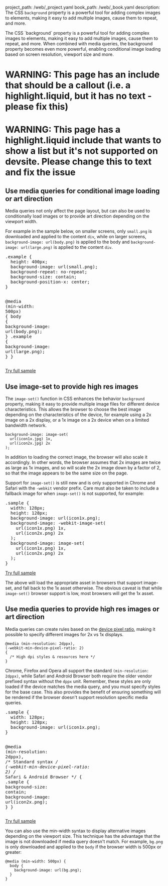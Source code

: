 project_path: /web/_project.yaml
book_path: /web/_book.yaml
description: The CSS `background` property is a powerful tool for adding complex images to elements, making it easy to add multiple images, cause them to repeat, and more.

<p class="intro">
  The CSS `background` property is a powerful tool for adding complex images to elements, making it easy to add multiple images, cause them to repeat, and more.  When combined with media queries, the background property becomes even more powerful, enabling conditional image loading based on screen resolution, viewport size and more.
</p>



















# WARNING: This page has an include that should be a callout (i.e. a highlight.liquid, but it has no text - please fix this)



# WARNING: This page has a highlight.liquid include that wants to show a list but it's not supported on devsite. Please change this to text and fix the issue






## Use media queries for conditional image loading or art direction

Media queries not only affect the page layout, but can also be used to
conditionally load images or to provide art direction depending on the viewport
width.

For example in the sample below, on smaller screens, only `small.png` is
downloaded and applied to the content `div`, while on larger screens,
`background-image: url(body.png)` is applied to the body and `background-image:
url(large.png)` is applied to the content `div`.


  <div dir="ltr" class="highlight-module highlight-module--code highlight-module--right">
      <div class="highlight"><pre><span class="nc">.example</span> <span class="p">{</span>
  <span class="k">height</span><span class="o">:</span> <span class="m">400px</span><span class="p">;</span>
  <span class="k">background-image</span><span class="o">:</span> <span class="sx">url(small.png)</span><span class="p">;</span>
  <span class="k">background-repeat</span><span class="o">:</span> <span class="k">no-repeat</span><span class="p">;</span>
  <span class="k">background</span><span class="o">-</span><span class="k">size</span><span class="o">:</span> <span class="n">contain</span><span class="p">;</span>
  <span class="k">background-position</span><span class="o">-</span><span class="n">x</span><span class="o">:</span> <span class="k">center</span><span class="p">;</span>
<span class="p">}</span>

<span class="k">@media</span> <span class="o">(</span><span class="nt">min-width</span><span class="o">:</span> <span class="nt">500px</span><span class="o">)</span> <span class="p">{</span>
  <span class="nt">body</span> <span class="p">{</span>
    <span class="k">background-image</span><span class="o">:</span> <span class="sx">url(body.png)</span><span class="p">;</span>
  <span class="p">}</span>
  <span class="nc">.example</span> <span class="p">{</span>
    <span class="k">background-image</span><span class="o">:</span> <span class="sx">url(large.png)</span><span class="p">;</span>
  <span class="p">}</span>
<span class="p">}</span>
</pre></div>
      <p>
        <a class="highlight-module__cta mdl-button mdl-js-button mdl-button--raised mdl-button--colored" href="/web/resources/samples/fundamentals/design-and-ui/media/images/conditional-mq.html">Try full sample</a>
      </p>
  </div>



## Use image-set to provide high res images

The `image-set()` function in CSS enhances the behavior `background` property,
making it easy to provide multiple image files for different device
characteristics.  This allows the browser to choose the best image depending on
the characteristics of the device, for example using a 2x image on a 2x display,
or a 1x image on a 2x device when on a limited bandwidth network.

<div class="highlight"><pre><code class="language-css" data-lang="css"><span class="nt">background-image</span><span class="o">:</span> <span class="nt">image-set</span><span class="o">(</span>
  <span class="nt">url</span><span class="o">(</span><span class="nt">icon1x</span><span class="nc">.jpg</span><span class="o">)</span> <span class="nt">1x</span><span class="o">,</span>
  <span class="nt">url</span><span class="o">(</span><span class="nt">icon2x</span><span class="nc">.jpg</span><span class="o">)</span> <span class="nt">2x</span>
<span class="o">);</span></code></pre></div>

In addition to loading the correct image, the browser will also scale it
accordingly. In other words, the browser assumes that 2x images are twice as
large as 1x images, and so will scale the 2x image down by a factor of 2, so
that the image appears to be the same size on the page.

Support for `image-set()` is still new and is only supported in Chrome and
Safari with the `-webkit` vendor prefix.  Care must also be taken to include a
fallback image for when `image-set()` is not supported, for example:


  <div dir="ltr" class="highlight-module highlight-module--code highlight-module--right">
      <div class="highlight"><pre><span class="nc">.sample</span> <span class="p">{</span>
  <span class="k">width</span><span class="o">:</span> <span class="m">128px</span><span class="p">;</span>
  <span class="k">height</span><span class="o">:</span> <span class="m">128px</span><span class="p">;</span>
  <span class="k">background-image</span><span class="o">:</span> <span class="sx">url(icon1x.png)</span><span class="p">;</span>
  <span class="k">background-image</span><span class="o">:</span> <span class="o">-</span><span class="n">webkit</span><span class="o">-</span><span class="n">image</span><span class="o">-</span><span class="n">set</span><span class="p">(</span>
    <span class="sx">url(icon1x.png)</span> <span class="m">1</span><span class="n">x</span><span class="o">,</span>
    <span class="sx">url(icon2x.png)</span> <span class="m">2</span><span class="n">x</span>
  <span class="p">);</span>
  <span class="k">background-image</span><span class="o">:</span> <span class="n">image</span><span class="o">-</span><span class="n">set</span><span class="p">(</span>
    <span class="sx">url(icon1x.png)</span> <span class="m">1</span><span class="n">x</span><span class="o">,</span>
    <span class="sx">url(icon2x.png)</span> <span class="m">2</span><span class="n">x</span>
  <span class="p">);</span>
<span class="p">}</span>
</pre></div>
      <p>
        <a class="highlight-module__cta mdl-button mdl-js-button mdl-button--raised mdl-button--colored" href="/web/resources/samples/fundamentals/design-and-ui/media/images/image-set.html">Try full sample</a>
      </p>
  </div>



The above will load the appropriate asset in browsers that support image-set,
and fall back to the 1x asset otherwise. The obvious caveat is that while
`image-set()` browser support is low, most browsers will get the 1x asset.

## Use media queries to provide high res images or art direction

Media queries can create rules based on the [device pixel
ratio](http://www.html5rocks.com/en/mobile/high-dpi/#toc-bg), making it possible
to specify different images for 2x vs 1x displays.

<div class="highlight"><pre><code class="language-css" data-lang="css"><span class="k">@media</span> <span class="o">(</span><span class="nt">min-resolution</span><span class="o">:</span> <span class="nt">2dppx</span><span class="o">),</span>
<span class="o">(</span><span class="nt">-webkit-min-device-pixel-ratio</span><span class="o">:</span> <span class="nt">2</span><span class="o">)</span>
<span class="p">{</span>
  <span class="c">/* High dpi styles &amp; resources here */</span>
<span class="p">}</span></code></pre></div>

Chrome, Firefox and Opera all support the standard `(min-resolution: 2dppx)`,
while Safari and Android Browser both require the older vendor prefixed syntax
without the `dppx` unit.  Remember, these styles are only loaded if the device
matches the media query, and you must specify styles for the base case.  This
also provides the benefit of ensuring something will be rendered if the browser
doesn't support resolution specific media queries.


  <div dir="ltr" class="highlight-module highlight-module--code highlight-module--right">
      <div class="highlight"><pre><span class="nc">.sample</span> <span class="p">{</span>
  <span class="k">width</span><span class="o">:</span> <span class="m">128px</span><span class="p">;</span>
  <span class="k">height</span><span class="o">:</span> <span class="m">128px</span><span class="p">;</span>
  <span class="k">background-image</span><span class="o">:</span> <span class="sx">url(icon1x.png)</span><span class="p">;</span>
<span class="p">}</span>

<span class="k">@media</span> <span class="o">(</span><span class="nt">min-resolution</span><span class="o">:</span> <span class="nt">2dppx</span><span class="o">),</span> <span class="c">/* Standard syntax */</span>
<span class="o">(</span><span class="nt">-webkit-min-device-pixel-ratio</span><span class="o">:</span> <span class="nt">2</span><span class="o">)</span>  <span class="c">/* Safari &amp; Android Browser */</span>
<span class="p">{</span>
  <span class="nc">.sample</span> <span class="p">{</span>
    <span class="k">background</span><span class="o">-</span><span class="k">size</span><span class="o">:</span> <span class="n">contain</span><span class="p">;</span>
    <span class="k">background-image</span><span class="o">:</span> <span class="sx">url(icon2x.png)</span><span class="p">;</span>
  <span class="p">}</span>
<span class="p">}</span>
</pre></div>
      <p>
        <a class="highlight-module__cta mdl-button mdl-js-button mdl-button--raised mdl-button--colored" href="/web/resources/samples/fundamentals/design-and-ui/media/images/media-query-dppx.html">Try full sample</a>
      </p>
  </div>



You can also use the min-width syntax to display alternative images depending on
the viewport size.  This technique has the advantage that the image is not
downloaded if media query doesn't match.  For example, `bg.png` is only
downloaded and applied to the `body` if the browser width is 500px or greater:

<div class="highlight"><pre><code class="language-css" data-lang="css"><span class="k">@media</span> <span class="o">(</span><span class="nt">min-width</span><span class="o">:</span> <span class="nt">500px</span><span class="o">)</span> <span class="p">{</span>
  <span class="nt">body</span> <span class="p">{</span>
    <span class="k">background-image</span><span class="o">:</span> <span class="sx">url(bg.png)</span><span class="p">;</span>
  <span class="p">}</span>
<span class="p">}</span></code></pre></div>



